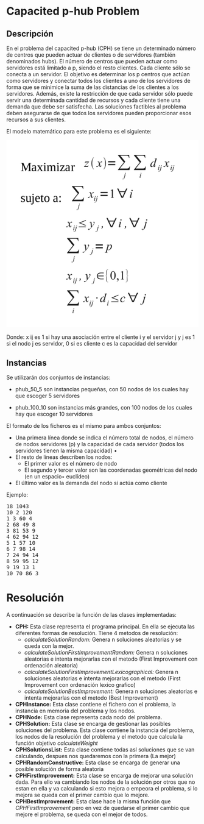 # Capacited p-hub Problem
## Descripción
En el problema del capacited p-hub (CPH) se tiene un determinado número de centros que pueden
actuar de clientes o de servidores (también denominados hubs). El número de centros que pueden
actuar como servidores está limitado a p, siendo el resto clientes. Cada cliente sólo se conecta a un
servidor. El objetivo es determinar los p centros que actúan como servidores y conectar todos los
clientes a uno de los servidores de forma que se minimice la suma de las distancias de los clientes a
los servidores. Además, existe la restricción de que cada servidor sólo puede servir una determinada
cantidad de recursos y cada cliente tiene una demanda que debe ser satisfecha. Las soluciones
factibles al problema deben asegurarse de que todos los servidores pueden proporcionar esos
recursos a sus clientes. 

El modelo matemático para este problema es el siguiente:

![cph](/resources/images/cph.png)

Donde:
x ij es 1 si hay una asociación entre el cliente i y el servidor j
y j es 1 si el nodo j es servidor, 0 si es cliente
c es la capacidad del servidor

## Instancias
Se utilizarán dos conjuntos de instancias:

* phub_50_5 son instancias pequeñas, con 50 nodos de los cuales hay que escoger 5
servidores

* phub_100_10 son instancias más grandes, con 100 nodos de los cuales hay que escoger 10
servidores

El formato de los ficheros es el mismo para ambos conjuntos:

* Una primera línea donde se indica el número total de nodos, el número de nodos servidores
(p) y la capacidad de cada servidor (todos los servidores tienen la misma capacidad)
•
* El resto de líneas describen los nodos:
    * El primer valor es el número de nodo
    * El segundo y tercer valor son las coordenadas geométricas del nodo (en un espacio◦
euclídeo)
* El último valor es la demanda del nodo si actúa como cliente

Ejemplo:

<pre>
18 1043
10 2 120
1 3 60 4
2 68 49 8
3 81 53 9
4 62 94 12
5 1 57 10
6 7 98 14
7 24 94 14
8 59 95 12
9 19 13 1
10 70 86 3
</pre> 

# Resolución

A continuación se describe la función de las clases implementadas:

* **CPH:** Esta clase representa el programa principal. En ella se ejecuta las diferentes formas de resolución. Tiene 4 metodos de resolución:
    * *calculateSolutionRandom:* Genera n soluciones aleatorias y se queda con la mejor.
    * *calculateSolutionFirstImprovementRandom:* Genera n soluciones aleatorias e intenta mejorarlas con el metodo (First Improvement con ordenación aleatoria)
    * *calculateSolutionFirstImprovementLexicographical:* Genera n soluciones aleatorias e intenta mejorarlas con el metodo (First Improvement con ordenación lexico grafico)
    * *calculateSolutionBestImprovement:* Genera n soluciones aleatorias e intenta mejorarlas con el metodo (Best Improvement)
* **CPHInstance:** Esta clase contiene el fichero con el problema, la instancia en memoria del problema y los nodos.
* **CPHNode:** Esta clase representa cada nodo del problema.
* **CPHSolution:** Esta clase se encarga de gestionar las posibles soluciones del problema. Esta clase contiene la instancia del problema, los nodos de la resolución del problema y el metodo que calcula la función objetivo *calculateWeight*
* **CPHSolutionsList:** Esta clase contiene todas asl soluciones que se van calculando, despues nos quedaremos con la primera (La mejor)
* **CPHRandomConstructive:** Esta clase se encarga de generar una posible solución de forma aleatoria
* **CPHFirstImprovement:** Esta clase se encarga de mejorar una solución dada. Para ello va cambiando los nodos de la solución por otros que no estan en ella y va calculando si esto mejora o empeora el problema, si lo mejora se queda con el primer cambio que lo mejore.
* **CPHBestImprovement:** Esta clase hace la misma función que *CPHFirstImprovement* pero en vez de quedarse el primer cambio que mejore el problema, se queda con el mejor de todos.